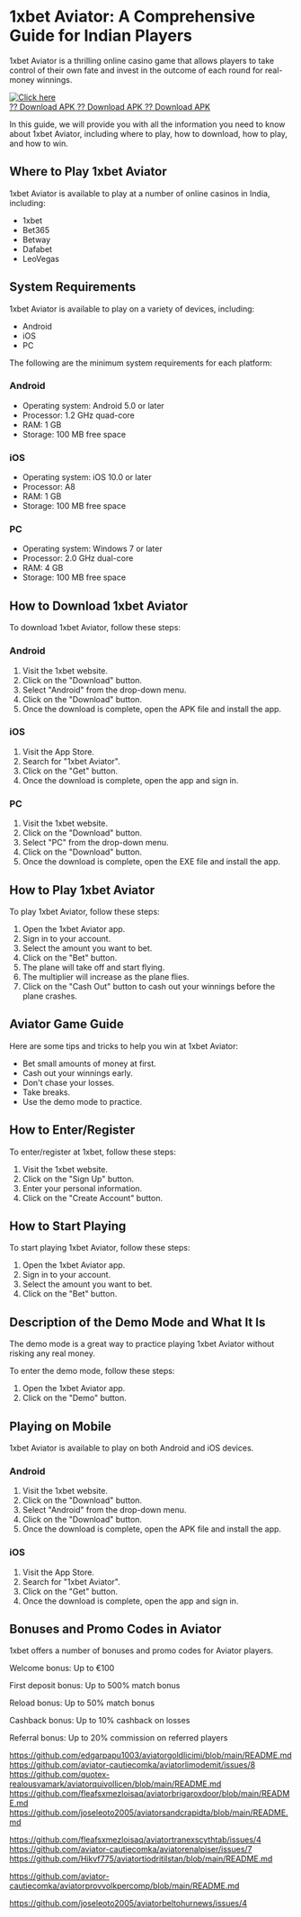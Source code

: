 # 1xbet Aviator: A Comprehensive Guide for Indian Players

1xbet Aviator is a thrilling online casino game that allows players to
take control of their own fate and invest in the outcome of each round
for real-money winnings.

[![Click
here](https://readscoops.com/wp-content/uploads/2023/03/Readscoop-aviator-1-1.jpg)](https://traff.sbs/deff?key=1xbet+aviator)\
[?? Download APK ?? Download APK ?? Download
APK](https://traff.sbs/deff?key=1xbet+aviator)

In this guide, we will provide you with all the information you need to
know about 1xbet Aviator, including where to play, how to download, how
to play, and how to win.

## Where to Play 1xbet Aviator

1xbet Aviator is available to play at a number of online casinos in
India, including:

-   1xbet
-   Bet365
-   Betway
-   Dafabet
-   LeoVegas

## System Requirements

1xbet Aviator is available to play on a variety of devices, including:

-   Android
-   iOS
-   PC

The following are the minimum system requirements for each platform:

### Android

-   Operating system: Android 5.0 or later
-   Processor: 1.2 GHz quad-core
-   RAM: 1 GB
-   Storage: 100 MB free space

### iOS

-   Operating system: iOS 10.0 or later
-   Processor: A8
-   RAM: 1 GB
-   Storage: 100 MB free space

### PC

-   Operating system: Windows 7 or later
-   Processor: 2.0 GHz dual-core
-   RAM: 4 GB
-   Storage: 100 MB free space

## How to Download 1xbet Aviator

To download 1xbet Aviator, follow these steps:

### Android

1.  Visit the 1xbet website.
2.  Click on the "Download" button.
3.  Select "Android" from the drop-down menu.
4.  Click on the "Download" button.
5.  Once the download is complete, open the APK file and install the
    app.

### iOS

1.  Visit the App Store.
2.  Search for "1xbet Aviator".
3.  Click on the "Get" button.
4.  Once the download is complete, open the app and sign in.

### PC

1.  Visit the 1xbet website.
2.  Click on the "Download" button.
3.  Select "PC" from the drop-down menu.
4.  Click on the "Download" button.
5.  Once the download is complete, open the EXE file and install the
    app.

## How to Play 1xbet Aviator

To play 1xbet Aviator, follow these steps:

1.  Open the 1xbet Aviator app.
2.  Sign in to your account.
3.  Select the amount you want to bet.
4.  Click on the "Bet" button.
5.  The plane will take off and start flying.
6.  The multiplier will increase as the plane flies.
7.  Click on the "Cash Out" button to cash out your winnings
    before the plane crashes.

## Aviator Game Guide

Here are some tips and tricks to help you win at 1xbet Aviator:

-   Bet small amounts of money at first.
-   Cash out your winnings early.
-   Don\'t chase your losses.
-   Take breaks.
-   Use the demo mode to practice.

## How to Enter/Register

To enter/register at 1xbet, follow these steps:

1.  Visit the 1xbet website.
2.  Click on the "Sign Up" button.
3.  Enter your personal information.
4.  Click on the "Create Account" button.

## How to Start Playing

To start playing 1xbet Aviator, follow these steps:

1.  Open the 1xbet Aviator app.
2.  Sign in to your account.
3.  Select the amount you want to bet.
4.  Click on the "Bet" button.

## Description of the Demo Mode and What It Is

The demo mode is a great way to practice playing 1xbet Aviator without
risking any real money.

To enter the demo mode, follow these steps:

1.  Open the 1xbet Aviator app.
2.  Click on the "Demo" button.

## Playing on Mobile

1xbet Aviator is available to play on both Android and iOS devices.

### Android

1.  Visit the 1xbet website.
2.  Click on the "Download" button.
3.  Select "Android" from the drop-down menu.
4.  Click on the "Download" button.
5.  Once the download is complete, open the APK file and install the
    app.

### iOS

1.  Visit the App Store.
2.  Search for "1xbet Aviator".
3.  Click on the "Get" button.
4.  Once the download is complete, open the app and sign in.

## Bonuses and Promo Codes in Aviator

1xbet offers a number of bonuses and promo codes for Aviator players.

Welcome bonus: Up to €100

First deposit bonus: Up to 500% match bonus

Reload bonus: Up to 50% match bonus

Cashback bonus: Up to 10% cashback on losses

Referral bonus: Up to 20% commission on referred players


https://github.com/edgarpapu1003/aviatorgoldlicimi/blob/main/README.md
https://github.com/aviator-cautiecomka/aviatorlimodemit/issues/8
https://github.com/quotex-realousvamark/aviatorquivollicen/blob/main/README.md
https://github.com/fleafsxmezloisaq/aviatorbrigaroxdoor/blob/main/README.md
https://github.com/joseleoto2005/aviatorsandcrapidta/blob/main/README.md

https://github.com/fleafsxmezloisaq/aviatortranexscythtab/issues/4
https://github.com/aviator-cautiecomka/aviatorenalpiser/issues/7
https://github.com/Hikvf775/aviatortiodritilstan/blob/main/README.md


https://github.com/aviator-cautiecomka/aviatorprovvolkpercomp/blob/main/README.md

https://github.com/joseleoto2005/aviatorbeltohurnews/issues/4
